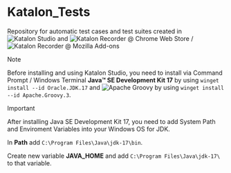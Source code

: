 # Katalon_Tests
Repository for automatic test cases and test suites created in ![Katalon Studio](https://img.shields.io/github/v/release/katalon-studio/katalon-studio?label=Katalon%20Studio&color=19d89f&filter=free-v9.*) and ![Katalon Recorder @ Chrome Web Store](https://img.shields.io/chrome-web-store/v/ljdobmomdgdljniojadhoplhkpialdid?label=Katalon%20Recorder%20%40%20Chrome%20Web%20Store&color=f04864) / ![Katalon Recorder @ Mozilla Add-ons](https://img.shields.io/amo/v/katalon-automation-record?label=Katalon%20Recorder%20%40%20Mozilla%20Add-ons&color=f04864)

> [!NOTE]
> Before installing and using Katalon Studio, you need to install via Command Prompt / Windows Terminal **Java&trade; SE Development Kit 17** by using `winget install --id Oracle.JDK.17` and ![Apache Groovy](https://img.shields.io/github/v/tag/apache/groovy?logo=apachegroovy&logoColor=white&logoSize=auto&label=Apache&color=4298b8&filter=*3_*) by using `winget install --id Apache.Groovy.3`.

> [!IMPORTANT]
> After installing Java SE Development Kit 17, you need to add System Path and Enviroment Variables into your Windows OS for JDK.
>
> In **Path** add `C:\Program Files\Java\jdk-17\bin`.
>
> Create new variable **JAVA_HOME** and add `C:\Program Files\Java\jdk-17\` to that variable.